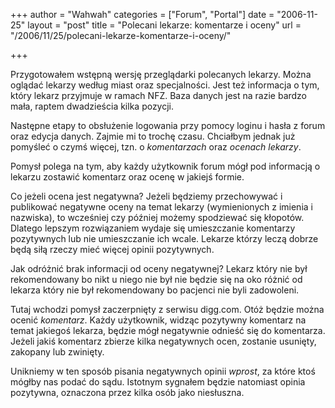 +++
author = "Wahwah"
categories = ["Forum", "Portal"]
date = "2006-11-25"
layout = "post"
title = "Polecani lekarze: komentarze i oceny"
url = "/2006/11/25/polecani-lekarze-komentarze-i-oceny/"

+++

Przygotowałem wstępną wersję przeglądarki polecanych lekarzy. Można oglądać lekarzy według miast oraz specjalności. Jest też informacja o tym, który lekarz przyjmuje w ramach NFZ. Baza danych jest na razie bardzo mała, raptem dwadzieścia kilka pozycji.

Następne etapy to obsłużenie logowania przy pomocy loginu i hasła z forum oraz edycja danych. Zajmie mi to trochę czasu. Chciałbym jednak już pomyśleć o czymś więcej, tzn. o _komentarzach_ oraz _ocenach_ _lekarzy_.

<!--more-->Pomysł polega na tym, aby każdy użytkownik forum mógł pod informacją o lekarzu zostawić komentarz oraz ocenę w jakiejś formie.

Co jeżeli ocena jest negatywna? Jeżeli będziemy przechowywać i publikować negatywne oceny na temat lekarzy (wymienionych z imienia i nazwiska), to wcześniej czy później możemy spodziewać się kłopotów. Dlatego lepszym rozwiązaniem wydaje się umieszczanie komentarzy pozytywnych lub nie umieszczanie ich wcale. Lekarze którzy leczą dobrze będą siłą rzeczy mieć więcej opinii pozytywnych.

Jak odróżnić brak informacji od oceny negatywnej? Lekarz który nie był rekomendowany bo nikt u niego nie był nie będzie się na oko różnić od lekarza który nie był rekomendowany bo pacjenci nie byli zadowoleni.

Tutaj wchodzi pomysł zaczerpnięty z serwisu digg.com. Otóż będzie można ocenić _komentarz_. Każdy użytkownik, widząc pozytywny komentarz na temat jakiegoś lekarza, będzie mógł negatywnie odnieść się do komentarza. Jeżeli jakiś komentarz zbierze kilka negatywnych ocen, zostanie usunięty, zakopany lub zwinięty.

Unikniemy w ten sposób pisania negatywnych opinii _wprost_, za które ktoś mógłby nas podać do sądu. Istotnym sygnałem będzie natomiast opinia pozytywna, oznaczona przez kilka osób jako niesłuszna.
